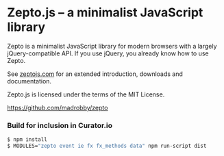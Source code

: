# Zepto.js – a minimalist JavaScript library

Zepto is a minimalist JavaScript library for modern browsers with a
largely jQuery-compatible API. If you use jQuery, you already know how to use Zepto.

See [zeptojs.com](https://zeptojs.com) for an extended introduction, downloads
and documentation.

Zepto.js is licensed under the terms of the MIT License.

https://github.com/madrobby/zepto

### Build for inclusion in Curator.io

~~~ sh
$ npm install
$ MODULES="zepto event ie fx fx_methods data" npm run-script dist

